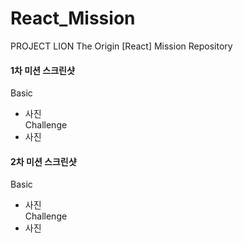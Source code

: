 # React_Mission
PROJECT LION The Origin [React] Mission Repository

#### 1차 미션 스크린샷  
Basic  
- 사진  
Challenge  
- 사진  

#### 2차 미션 스크린샷  
Basic  
- 사진  
Challenge  
- 사진  
